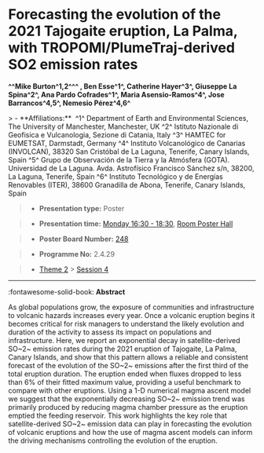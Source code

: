 # Forecasting the evolution of the 2021 Tajogaite eruption, La Palma, with TROPOMI/PlumeTraj-derived SO2 emission rates

**^^Mike Burton^1,2^^^ , Ben Esse^1^, Catherine Hayer^3^, Giuseppe La Spina^2^, Ana Pardo Cofrades^1^, Maria Asensio-Ramos^4^, Jose Barrancos^4,5^, Nemesio Pérez^4,6^**

<!-- more -->> - **Affiliations:**  ^1^ Department of Earth and Environmental Sciences, The University of Manchester, Manchester, UK ^2^ Istituto Nazionale di Geofisica e Vulcanologia, Sezione di Catania, Italy ^3^ HAMTEC for EUMETSAT, Darmstadt, Germany ^4^ Instituto Volcanológico de Canarias (INVOLCAN), 38320 San Cristóbal de La Laguna, Tenerife, Canary Islands, Spain ^5^ Grupo de Observación de la Tierra y la Atmósfera (GOTA). Universidad de La Laguna. Avda. Astrofísico Francisco Sánchez s/n, 38200, La Laguna, Tenerife, Spain ^6^ Instituto Tecnológico y de Energías Renovables (ITER), 38600 Granadilla de Abona, Tenerife, Canary Islands, Spain 

> - **Presentation type:** Poster

> - **Presentation time:** [Monday 16:30 - 18:30](../sessions_comparison.md#__tabbed_1_6), [Room Poster Hall](../maps_venue.md#__tabbed_1_1)

> - **Poster Board Number:** [248](../map_poster_boards.md#monday)

> - **Programme No:** 2.4.29

> - [Theme 2](../theme2.md) > [Session 4](../sessions/session-2-4.md)

--- 

:fontawesome-solid-book: **Abstract**

As global populations grow, the exposure of communities and infrastructure to volcanic hazards increases every year. Once a volcanic eruption begins it becomes critical for risk managers to understand the likely evolution and duration of the activity to assess its impact on populations and infrastructure. Here, we report an exponential decay in satellite-derived SO~2~ emission rates during the 2021 eruption of Tajogaite, La Palma, Canary Islands, and show that this pattern allows a reliable and consistent forecast of the evolution of the SO~2~ emissions after the first third of the total eruption duration. The eruption ended when fluxes dropped to less than 6% of their fitted maximum value, providing a useful benchmark to compare with other eruptions. Using a 1-D numerical magma ascent model we suggest that the exponentially decreasing SO~2~ emission trend was primarily produced by reducing magma chamber pressure as the eruption emptied the feeding reservoir. This work highlights the key role that satellite-derived SO~2~ emission data can play in forecasting the evolution of volcanic eruptions and how the use of magma ascent models can inform the driving mechanisms controlling the evolution of the eruption.

